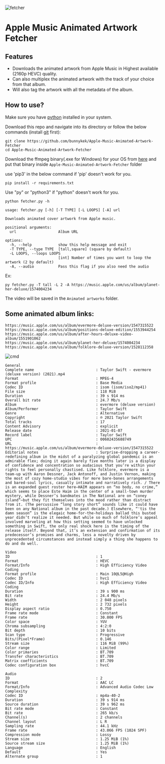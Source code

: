 ![fetcher](https://github.com/bunnykek/Apple-Music-Animated-Artwork-Fetcher/blob/main/assets/logo.svg "fetcher")
# Apple Music Animated Artwork Fetcher
## Features

- Downloads the animated artwork from Apple Music in Highest available (2160p HEVC) quality.
- Can also multiplex the animated artwork with the track of your choice from that album.
- Will also tag the artwork with all the metadata of the album.






## How to use?

Make sure you have [python](https://www.python.org/ "python") installed in your system.

Download this repo and navigate into its directory or follow the below commands (install [git](https://git-scm.com/) first):

```
git clone https://github.com/bunnykek/Apple-Music-Animated-Artwork-Fetcher
cd Apple-Music-Animated-Artwork-Fetcher
```

Download the ffmpeg binary(.exe for Windows) for your OS from [here](https://ffbinaries.com/downloads) and put that binary inside ``Apple-Music-Animated-Artwork-Fetcher`` folder

use 'pip3' in the below command if 'pip' doesn't work for you. 
```
pip install -r requirements.txt
```
Use "py" or "python3" if  "python" doesn't  work for you.
```
python fetcher.py -h
```
```
usage: fetcher.py [-h] [-T TYPE] [-L LOOPS] [-A] url

Downloads animated cover artwork from Apple music.

positional arguments:
  url                   Album URL

options:
  -h, --help            show this help message and exit
  -T TYPE, --type TYPE  [tall,square] (square by default)
  -L LOOPS, --loops LOOPS
                        [int] Number of times you want to loop the artwork (2 by default)
  -A, --audio           Pass this flag if you also need the audio
```
Ex:
``` 
py fetcher.py -T tall -L 2 -A https://music.apple.com/us/album/planet-her-deluxe/1574004234
```

The video will be saved in the ``Animated artworks`` folder.


## Some animated album links:
```
https://music.apple.com/us/album/evermore-deluxe-version/1547315522
https://music.apple.com/us/album/positions-deluxe-edition/1553944254
https://music.apple.com/us/album/after-hours-deluxe-video-album/1551901062
https://music.apple.com/us/album/planet-her-deluxe/1574004234
https://music.apple.com/us/album/folklore-deluxe-version/1528112358
```
![cmd](https://i.imgur.com/V2EtMyC.png "cmd")
```
General
Complete name                            : Taylor Swift - evermore (deluxe version) (2021).mp4
Format                                   : MPEG-4
Format profile                           : Base Media
Codec ID                                 : isom (isom/iso2/mp41)
File size                                : 118 MiB
Duration                                 : 39 s 914 ms
Overall bit rate                         : 24.7 Mb/s
Album                                    : evermore (deluxe version)
Album/Performer                          : Taylor Swift
Genre                                    : Alternative
Copyright                                : ℗ 2021 Taylor Swift
Total tracks                             : 17
Content Advisory                         : explicit
Release date                             : 2021-01-07
Record label                             : Taylor Swift
UPC                                      : 00602435688749
URL                                      : https://music.apple.com/us/album/evermore-deluxe-version/1547315522
Editorial notes                          : Surprise-dropping a career-redefining album in the midst of a paralyzing global pandemic is an admirable flex; doing it again barely five months later is a display of confidence and concentration so audacious that you’re within your rights to feel personally chastised. Like folklore, evermore is a team-up with Aaron Dessner, Jack Antonoff, and Justin Vernon, making the most of cozy home-studio vibes for more bare-bones arrangements and bared-soul lyrics, casually intimate and narratively rich. / There is an expanded guest roster here—HAIM appears on “no body, no crime,” which seems to place Este Haim in the center of a small-town murder mystery, while Dessner’s bandmates in The National are on “coney island”—but they fit themselves into the mood rather than distract from it. (The percussive “long story short” sounds like it could have been on any National album in the past decade.) Elsewhere, “'tis the damn season” is the elegaic home-for-the-holidays ballad this busted year didn’t realize it needed. But while so much of folklore’s appeal involved marveling at how this setting seemed to have unlocked something in Swift, the only real shock here is the timing of the release itself. Beyond that, it’s an extension and confirmation of its predecessor’s promises and charms, less a novelty driven by unprecedented circumstances and instead simply a thing she happens to do and do well.

Video
ID                                       : 1
Format                                   : HEVC
Format/Info                              : High Efficiency Video Coding
Format profile                           : Main 10@L5@High
Codec ID                                 : hvc1
Codec ID/Info                            : High Efficiency Video Coding
Duration                                 : 39 s 900 ms
Bit rate                                 : 24.4 Mb/s
Width                                    : 2 048 pixels
Height                                   : 2 732 pixels
Display aspect ratio                     : 0.750
Frame rate mode                          : Constant
Frame rate                               : 30.000 FPS
Color space                              : YUV
Chroma subsampling                       : 4:2:0
Bit depth                                : 10 bits
Scan type                                : Progressive
Bits/(Pixel*Frame)                       : 0.146
Stream size                              : 116 MiB (99%)
Color range                              : Limited
Color primaries                          : BT.709
Transfer characteristics                 : BT.709
Matrix coefficients                      : BT.709
Codec configuration box                  : hvcC

Audio
ID                                       : 2
Format                                   : AAC LC
Format/Info                              : Advanced Audio Codec Low Complexity
Codec ID                                 : mp4a-40-2
Duration                                 : 39 s 914 ms
Source duration                          : 39 s 962 ms
Bit rate mode                            : Constant
Bit rate                                 : 265 kb/s
Channel(s)                               : 2 channels
Channel layout                           : L R
Sampling rate                            : 44.1 kHz
Frame rate                               : 43.066 FPS (1024 SPF)
Compression mode                         : Lossy
Stream size                              : 1.25 MiB (1%)
Source stream size                       : 1.25 MiB (1%)
Language                                 : English
Default                                  : Yes
Alternate group                          : 1
```
